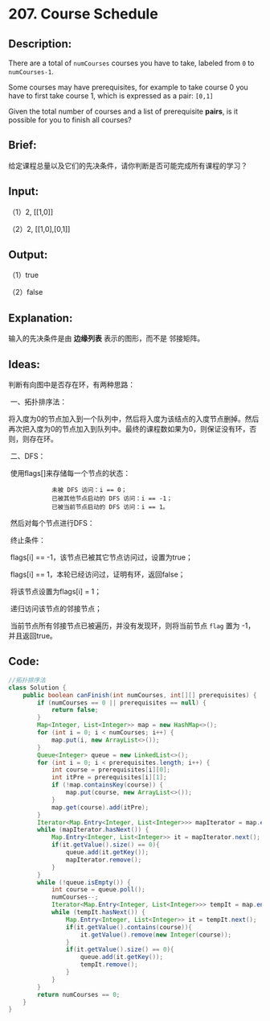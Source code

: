 # 207. Course Schedule

## Description:

There are a total of `numCourses` courses you have to take, labeled from `0` to `numCourses-1`.

Some courses may have prerequisites, for example to take course 0 you have to first take course 1, which is expressed as a pair: `[0,1]`

Given the total number of courses and a list of prerequisite **pairs**, is it possible for you to finish all courses?

## Brief:

给定课程总量以及它们的先决条件，请你判断是否可能完成所有课程的学习？

## Input:

（1）2, [[1,0]] 

（2）2, [[1,0],[0,1]]

## Output:

（1）true

（2）false

## Explanation:

输入的先决条件是由 **边缘列表** 表示的图形，而不是 邻接矩阵。

## Ideas:

判断有向图中是否存在环，有两种思路：

​	一、拓扑排序法：

​			将入度为0的节点加入到一个队列中，然后将入度为该结点的入度节点删掉。然后再次把入度为0的节点加入到队列中。最终的课程数如果为0，则保证没有环，否则，则存在环。

​	二、DFS：

​		使用flags[]来存储每一个节点的状态：

				未被 DFS 访问：i == 0；
				已被其他节点启动的 DFS 访问：i == -1；
				已被当前节点启动的 DFS 访问：i == 1。
​		然后对每个节点进行DFS：

​				终止条件：

​					flags[i] == -1，该节点已被其它节点访问过，设置为true；

​					flags[i] == 1，本轮已经访问过，证明有环，返回false；

​				将该节点设置为flags[i] = 1；

​				递归访问该节点的邻接节点；

​				当前节点所有邻接节点已被遍历，并没有发现环，则将当前节点 `flag` 置为 -1，并且返回true。

## Code:

```java
//拓扑排序法
class Solution {
    public boolean canFinish(int numCourses, int[][] prerequisites) {
        if (numCourses == 0 || prerequisites == null) {
            return false;
        }
        Map<Integer, List<Integer>> map = new HashMap<>();
        for (int i = 0; i < numCourses; i++) {
            map.put(i, new ArrayList<>());
        }
        Queue<Integer> queue = new LinkedList<>();
        for (int i = 0; i < prerequisites.length; i++) {
            int course = prerequisites[i][0];
            int itPre = prerequisites[i][1];
            if (!map.containsKey(course)) {
                map.put(course, new ArrayList<>());
            }
            map.get(course).add(itPre);
        }
        Iterator<Map.Entry<Integer, List<Integer>>> mapIterator = map.entrySet().iterator();
        while (mapIterator.hasNext()) {
            Map.Entry<Integer, List<Integer>> it = mapIterator.next();
            if(it.getValue().size() == 0){
                queue.add(it.getKey());
                mapIterator.remove();
            }
        }
        while (!queue.isEmpty()) {
            int course = queue.poll();
            numCourses--;
            Iterator<Map.Entry<Integer, List<Integer>>> tempIt = map.entrySet().iterator();
            while (tempIt.hasNext()) {
                Map.Entry<Integer, List<Integer>> it = tempIt.next();
                if(it.getValue().contains(course)){
                    it.getValue().remove(new Integer(course));
                }
                if(it.getValue().size() == 0){
                    queue.add(it.getKey());
                    tempIt.remove();
                }
            }
        }
        return numCourses == 0;
    }
}
```

